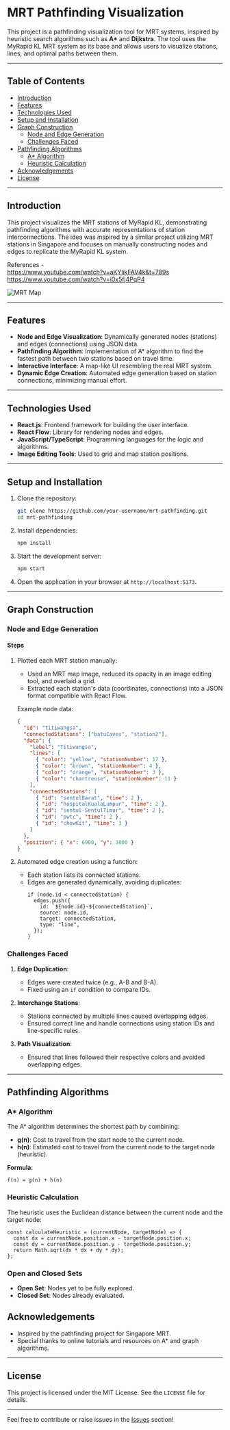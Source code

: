 # MRT Pathfinding Visualization

This project is a pathfinding visualization tool for MRT systems, inspired by heuristic search algorithms such as **A\*** and **Dijkstra**. The tool uses the MyRapid KL MRT system as its base and allows users to visualize stations, lines, and optimal paths between them.

---

## Table of Contents

- [Introduction](#introduction)
- [Features](#features)
- [Technologies Used](#technologies-used)
- [Setup and Installation](#setup-and-installation)
- [Graph Construction](#graph-construction)
  - [Node and Edge Generation](#node-and-edge-generation)
  - [Challenges Faced](#challenges-faced)
- [Pathfinding Algorithms](#pathfinding-algorithms)
  - [A\* Algorithm](#a-algorithm)
  - [Heuristic Calculation](#heuristic-calculation)
- [Acknowledgements](#acknowledgements)
- [License](#license)

---

## Introduction

This project visualizes the MRT stations of MyRapid KL, demonstrating pathfinding algorithms with accurate representations of station interconnections. The idea was inspired by a similar project utilizing MRT stations in Singapore and focuses on manually constructing nodes and edges to replicate the MyRapid KL system.

References - </br>
https://www.youtube.com/watch?v=aKYlikFAV4k&t=789s </br>
https://www.youtube.com/watch?v=i0x5fj4PqP4

![MRT Map](assets/images/mrt_map.png)

---

## Features

- **Node and Edge Visualization**: Dynamically generated nodes (stations) and edges (connections) using JSON data.
- **Pathfinding Algorithm**: Implementation of A\* algorithm to find the fastest path between two stations based on travel time.
- **Interactive Interface**: A map-like UI resembling the real MRT system.
- **Dynamic Edge Creation**: Automated edge generation based on station connections, minimizing manual effort.

---

## Technologies Used

- **React.js**: Frontend framework for building the user interface.
- **React Flow**: Library for rendering nodes and edges.
- **JavaScript/TypeScript**: Programming languages for the logic and algorithms.
- **Image Editing Tools**: Used to grid and map station positions.

---

## Setup and Installation

1. Clone the repository:
   ```bash
   git clone https://github.com/your-username/mrt-pathfinding.git
   cd mrt-pathfinding
   ```
2. Install dependencies:
   ```bash
   npm install
   ```
3. Start the development server:
   ```bash
   npm start
   ```
4. Open the application in your browser at `http://localhost:5173`.

---

## Graph Construction

### Node and Edge Generation

#### Steps

1. Plotted each MRT station manually:

   - Used an MRT map image, reduced its opacity in an image editing tool, and overlaid a grid.
   - Extracted each station's data (coordinates, connections) into a JSON format compatible with React Flow.

   Example node data:

   ```json
   {
     "id": "titiwangsa",
     "connectedStations": ["batuCaves", "station2"],
     "data": {
       "label": "Titiwangsa",
       "lines": [
         { "color": "yellow", "stationNumber": 17 },
         { "color": "brown", "stationNumber": 4 },
         { "color": "orange", "stationNumber": 3 },
         { "color": "chartreuse", "stationNumber": 11 }
       ],
       "connectedStations": [
         { "id": "sentulBarat", "time": 2 },
         { "id": "hospitalKualaLumpur", "time": 2 },
         { "id": "sentul-SentulTimur", "time": 2 },
         { "id": "pwtc", "time": 2 },
         { "id": "chowKit", "time": 3 }
       ]
     },
     "position": { "x": 6900, "y": 3000 }
   }
   ```

2. Automated edge creation using a function:
   - Each station lists its connected stations.
   - Edges are generated dynamically, avoiding duplicates:
     ```tsx
     if (node.id < connectedStation) {
       edges.push({
         id: `${node.id}-${connectedStation}`,
         source: node.id,
         target: connectedStation,
         type: "line",
       });
     }
     ```

### Challenges Faced

1. **Edge Duplication**:

   - Edges were created twice (e.g., A-B and B-A).
   - Fixed using an `if` condition to compare IDs.

2. **Interchange Stations**:

   - Stations connected by multiple lines caused overlapping edges.
   - Ensured correct line and handle connections using station IDs and line-specific rules.

3. **Path Visualization**:
   - Ensured that lines followed their respective colors and avoided overlapping edges.

---

## Pathfinding Algorithms

### A\* Algorithm

The A\* algorithm determines the shortest path by combining:

- **g(n)**: Cost to travel from the start node to the current node.
- **h(n)**: Estimated cost to travel from the current node to the target node (heuristic).

**Formula**:

```text
f(n) = g(n) + h(n)
```

### Heuristic Calculation

The heuristic uses the Euclidean distance between the current node and the target node:

```tsx
const calculateHeuristic = (currentNode, targetNode) => {
  const dx = currentNode.position.x - targetNode.position.x;
  const dy = currentNode.position.y - targetNode.position.y;
  return Math.sqrt(dx * dx + dy * dy);
};
```

### Open and Closed Sets

- **Open Set**: Nodes yet to be fully explored.
- **Closed Set**: Nodes already evaluated.

## Acknowledgements

- Inspired by the pathfinding project for Singapore MRT.
- Special thanks to online tutorials and resources on A\* and graph algorithms.

---

## License

This project is licensed under the MIT License. See the `LICENSE` file for details.

---

Feel free to contribute or raise issues in the [Issues](https://github.com/zuhu162/smartMRT/issues) section!
